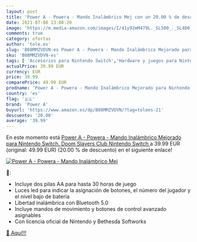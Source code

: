 ```yaml
---
layout: post
title: 'Power A - Powera - Mando Inalámbrico Mej con un 20.00 % de descuento'
date: 2021-07-08 13:08:20
image: 'https://m.media-amazon.com/images/I/41y92mM479L._SL500_._SL400_.jpg'
comments: true
category: ofertas
author: 'tole.es'
slug: 'B08MMZVDVN-es Power A - Powera - Mando Inalámbrico Mejorado para...'
sku: 'B08MMZVDVN-es'
tags: [ 'Accesorios para Nintendo Switch','Hardware y juegos para Nintendo Switch','Mandos para Nintendo Switch','Videojuegos','nintendo','power a', ]
actualPrice: 39.99 EUR
currency: EUR
price: 39.99
comparePrice: 49.99 EUR
prodname: 'Power A - Powera - Mando Inalámbrico Mejorado para Nintendo Switch. Doom Slayers Club  Nintendo Switch '
country: 'es'
flag: '🇪🇸'
brand: 'Power A'
buyurl: 'https://www.amazon.es/dp/B08MMZVDVN/?tag=tolees-21'
descuento: '20.00'
average: '39.99'
---
```


En este momento está [Power A - Powera - Mando Inalámbrico Mejorado para Nintendo Switch. Doom Slayers Club  Nintendo Switch ](https://www.amazon.es/dp/B08MMZVDVN/?tag=tolees-21) a 39.99 EUR (original: 49.99 EUR) (20.00 %  de descuento) en el siguiente enlace!

[![Power A - Powera - Mando Inalámbrico Mej](https://m.media-amazon.com/images/I/41y92mM479L._SL500_._SL400_.jpg)](https://www.amazon.es/dp/B08MMZVDVN/?tag=tolees-21)

🔎:

- Incluye dos pilas AA para hasta 30 horas de juego
- Luces led para indicar la asignación de botones, el número del jugador y el nivel bajo de batería
- Libertad inalámbrica con Bluetooth 5.0
- Incluye mandos de movimiento y botones de control avanzado asignables
- Con licencia oficial de Nintendo y Bethesda Softworks

[🛒 Aquí!!!](https://www.amazon.es/dp/B08MMZVDVN/?tag=tolees-21)
